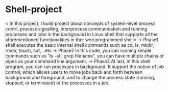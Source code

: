 # Shell-project
< In this project, I build project about concepts of system-level process contrl, process signalling, interprocess communication and running processes and jobs in the background in Linux shell that supports all the aforementioned functionalities in ther won programmed shell>
-> Phase1
shell executes the basic internal shell commands such as cd, ls, mkdir, rmdir, touch, cat, ..etc
-> Phase2
In this code, you can running simple commands such as "ls -al | grep filename". you can have multiple chains of pipes as your command line argument.
-> Phase3
At last, in this shell program, you can run processes in background. It support the notion of job control, which allows users to move jobs back and forth between background and foreground, and to change the process state (running, stopped, or terminated) of the processes in a job.
